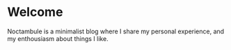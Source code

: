 # Welcome
Noctambule is a minimalist blog where I share my personal experience, and my enthousiasm about things I like.

